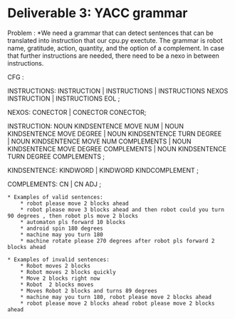 # Deliverable 3: YACC grammar

Problem :
	*We need a grammar that can detect sentences that can be translated into instruction that our cpu.py exectute. The grammar is robot name, gratitude, action, quantity, and the option of a complement. In case that further instructions are needed, there need to be a nexo in between instructions. 
	
CFG : 

INSTRUCTIONS: INSTRUCTION  | INSTRUCTIONS | INSTRUCTIONS NEXOS INSTRUCTION  | INSTRUCTIONS EOL ;

NEXOS: CONECTOR  | CONECTOR CONECTOR;
     
INSTRUCTION: NOUN KINDSENTENCE MOVE NUM | NOUN KINDSENTENCE MOVE DEGREE | NOUN KINDSENTENCE TURN DEGREE  
| NOUN KINDSENTENCE MOVE NUM  COMPLEMENTS | NOUN KINDSENTENCE MOVE DEGREE COMPLEMENTS | NOUN KINDSENTENCE TURN DEGREE COMPLEMENTS ;

KINDSENTENCE: KINDWORD | KINDWORD KINDCOMPLEMENT ;

COMPLEMENTS: CN | CN ADJ ;

	
	* Examples of valid sentences: 
		* robot please move 2 blocks ahead
		* robot please move 3 blocks ahead and then robot could you turn 90 degrees , then robot pls move 2 blocks
		* automaton pls forward 10 blocks 
		* android spin 180 degrees
		* machine may you turn 180
		* machine rotate please 270 degrees after robot pls forward 2 blocks ahead
		
	* Examples of invalid sentences:
		* Robot moves 2 blocks
		* Robot moves 2 blocks quickly
		* Move 2 blocks right now
		* Robot  2 blocks moves
		* Moves Robot 2 blocks and turns 89 degrees
		* machine may you turn 180, robot please move 2 blocks ahead
		* robot please move 2 blocks ahead robot please move 2 blocks ahead
